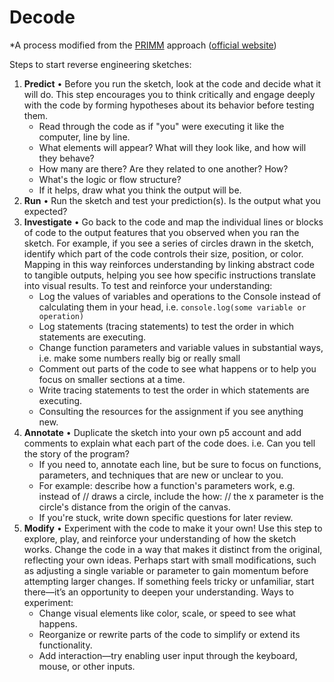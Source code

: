 # Decode

*A process modified from the
[PRIMM](https://www.raspberrypi.org/blog/primm-talk-in-programming-lessons-research-seminar/)
approach ([official website](https://primmportal.com/))

Steps to start reverse engineering sketches:

1. **Predict** • Before you run the sketch, look at the code and decide what it
   will do. This step encourages you to think critically and engage deeply with the code by forming hypotheses about its behavior before testing them.
    - Read through the code as if "you" were executing it like the computer,
      line by line.
    - What elements will appear? What will they look like, and how will they
      behave?
    - How many are there? Are they related to one another? How?
    - What's the logic or flow structure?
    - If it helps, draw what you think the output will be.
2. **Run** • Run the sketch and test your prediction(s). Is the output what you
   expected?
3. **Investigate** • Go back to the code and map the individual lines or blocks of code to the output features that you observed when you ran the sketch. For example, if you see a series of circles drawn in the sketch, identify which part of the code controls their size, position, or color. Mapping in this way reinforces understanding by linking abstract code to tangible outputs, helping you see how specific instructions translate into visual results. To
   test and reinforce your understanding:
    - Log the values of variables and operations to the Console instead of
      calculating them in your head, i.e. `console.log(some variable or
      operation)`
    - Log statements (tracing statements) to test the order in which statements are executing.
    - Change function parameters and variable values in substantial ways, i.e.
      make some numbers really big or really small
    - Comment out parts of the code to see what happens or to help you focus
      on smaller sections at a time.
    - Write tracing statements to test the order in which statements are
      executing.
    - Consulting the resources for the assignment if you see anything new.
4. **Annotate** • Duplicate the sketch into your own p5 account and add comments
   to explain what each part of the code does. i.e. Can you tell the story of
   the program?
    - If you need to, annotate each line, but be sure to focus on functions,
      parameters, and techniques that are new or unclear to you.
    - For example: describe how a function's parameters work, e.g. instead of //
      draws a circle, include the how: // the x parameter is the circle's
      distance from the origin of the canvas.
    - If you're stuck, write down specific questions for later review.
5. **Modify** • Experiment with the code to make it your own! Use this step to
   explore, play, and reinforce your understanding of how the sketch works.
   Change the code in a way that makes it distinct from the original, reflecting
   your own ideas. Perhaps start with small modifications, such as adjusting a
   single variable or parameter to gain momentum before attempting larger
   changes. If something feels tricky or unfamiliar, start there—it’s
   an opportunity to deepen your understanding. Ways to experiment:
    - Change visual elements like color, scale, or speed to see what happens.
    - Reorganize or rewrite parts of the code to simplify or extend its
      functionality.
    - Add interaction—try enabling user input through the keyboard, mouse, or
      other inputs.
